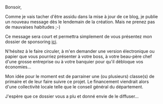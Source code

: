 Bonsoir,

Comme je vais tacher d'être assidu dans la mise à jour de ce blog, je publie un nouveau message dès le lendemain de la création. Mais ne prenez pas de mauvaises habitudes ;-)

Ce message sera court et permettra simplement de vous présentez mon dossier de sponsoring [ici](https://drive.google.com/file/d/0B3brMUC-YtmQNzJiYmViNjQtZDMzMS00NzllLWJhMmEtN2ZkZWMxMDYzYjZk/view?usp=drive_web&ddrp=1&urp=http://amavoile.fr/wp-admin/post.php?post%3D9%26action&hl=fr&pli=1).

N'hésitez à le faire circuler, à m'en demander une version électronique ou papier que vous pourriez présenter à votre boss, à votre beau-père chef d'une grosse entreprise ou à votre banquier pour qu'il débloque vos économies...

Mon idée pour le moment est de parrainer une (ou plusieurs) classe(s) de primaire et de leur faire suivre ce projet. Le financement viendrait alors d'une collectivité locale telle que le conseil général du département.

J'espère que ce dossier vous a plu et donné envie de le diffuser...
